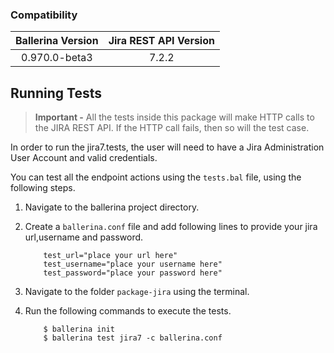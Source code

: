 
### Compatibility

| Ballerina Version | Jira REST API Version |
|:-------------------:|:-------------------:|
|0.970.0-beta3|7.2.2|

## Running Tests

> **Important -** All the tests inside this package will make HTTP calls to the JIRA REST API. If the HTTP call fails, 
then so will the test case.

In order to run the jira7.tests, the user will need to have a Jira Administration User Account and valid credentials.

You can test all the endpoint actions using the `tests.bal` file, using the following steps.

1. Navigate to the ballerina project directory.
2. Create a `ballerina.conf` file and add following lines to provide your jira url,username and password.
    ```
        test_url="place your url here"
        test_username="place your username here"
        test_password="place your password here"
    ```

3. Navigate to the folder `package-jira` using the terminal.
4. Run the following commands to execute the tests.

    ``` 
        $ ballerina init
        $ ballerina test jira7 -c ballerina.conf
    ```
